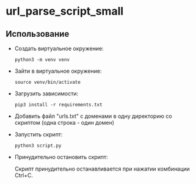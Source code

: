 # url_parse_script_small

## Использование
- Создать виртуальное окружение:
    ```
    python3 -m venv venv
    ```
- Зайти в виртуальное окружение:
    ```
    source venv/bin/activate
    ```
- Загрузить зависимости:
    ```
    pip3 install -r requirements.txt
    ```
- Добавить файл "urls.txt" с доменами в одну директорию со скриптом (одна строка - один домен)
- Запустить скрипт:
    ```
    python3 script.py
    ```

- Принудительно остановить скрипт:

    Скрипт принудительно останавливается при нажатии комбинации Ctrl+C.
